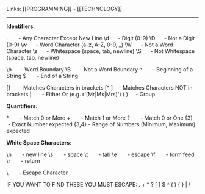 Links: [[PROGRAMMING]] - [[TECHNOLOGY]]

--- 
**Identifiers**:  
	
.       - Any Character Except New Line
\\d      - Digit (0-9)
\\D      - Not a Digit (0-9)
\\w      - Word Character (a-z, A-Z, 0-9, \_)
\\W      - Not a Word Character
\\s      - Whitespace (space, tab, newline)
\\S      - Not Whitespace (space, tab, newline)
  
\\b      - Word Boundary
\\B      - Not a Word Boundary
^       - Beginning of a String
$       - End of a String
  
\[\]      - Matches Characters in brackets
\[^ \]    - Matches Characters NOT in brackets
|       - Either Or (e.g. r'(Mr|Ms|Mrs)')
( )     - Group
	
	
**Quantifiers**:
	
\*       - Match 0 or More
+       - Match 1 or More
?       - Match 0 or One
{3}     - Exact Number expected
{3,4} - Range of Numbers (Minimum, Maximum) expected
	
	
**White Space Characters**:

\\n       - new line
\\s       - space
\\t       - tab
\\e       - escape
\\f       - form feed
\\r       - return
  

  
\\       - Escape Character
	
	
IF YOU WANT TO FIND THESE YOU MUST ESCAPE:
. + \* ? \[ \] $ ^ ( ) { } | \\